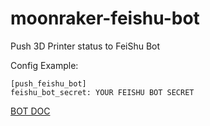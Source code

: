 # moonraker-feishu-bot
Push 3D Printer status to FeiShu Bot

Config Example:

```
[push_feishu_bot]
feishu_bot_secret: YOUR FEISHU BOT SECRET
```

[BOT DOC](https://open.feishu.cn/document/ukTMukTMukTM/ucTM5YjL3ETO24yNxkjN)